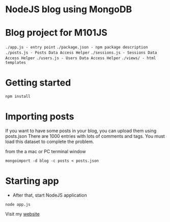 NodeJS blog using MongoDB
=========================


# Blog project for M101JS

`./app.js - entry point`
`./package.json - npm package description`
`./posts.js - Posts Data Access Helper`
`./sessions.js - Sessions Data Access Helper`
`./users.js - Users Data Access Helper`
`./views/ - html templates`

# Getting started

```
npm install
```

# Importing posts
If you want to have some posts in your blog, you can upload them using posts.json
There are 1000 entries with lots of comments and tags. You must load this dataset to complete the problem.

from the a mac or PC terminal window
```
mongoimport -d blog -c posts < posts.json
```


# Starting app
 - After that, start NodeJS application

```
node app.js
```


Visit my [website](http://grafo.in.ua/)